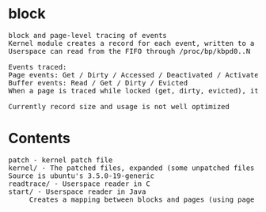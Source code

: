 block
=====
<pre>
block and page-level tracing of events
Kernel module creates a record for each event, written to a per-CPU FIFO
Userspace can read from the FIFO through /proc/bp/kbpd0..N

Events traced:
Page events: Get / Dirty / Accessed / Deactivated / Activated / Evicted
Buffer events: Read / Get / Dirty / Evicted
When a page is traced while locked (get, dirty, evicted), its buffers are traced as well

Currently record size and usage is not well optimized
</pre>

Contents
====
<pre>
patch - kernel patch file
kernel/ - The patched files, expanded (some unpatched files present as well)
Source is ubuntu's 3.5.0-19-generic
readtrace/ - Userspace reader in C
start/ - Userspace reader in Java
	 Creates a mapping between blocks and pages (using page events that carry block data)
</pre>
